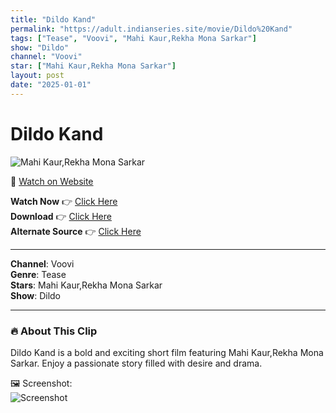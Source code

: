 ```yaml
---
title: "Dildo Kand"
permalink: "https://adult.indianseries.site/movie/Dildo%20Kand"
tags: ["Tease", "Voovi", "Mahi Kaur,Rekha Mona Sarkar"]
show: "Dildo"
channel: "Voovi"
star: ["Mahi Kaur,Rekha Mona Sarkar"]
layout: post
date: "2025-01-01"
---
```


# Dildo Kand

![Mahi Kaur,Rekha Mona Sarkar](https://shorts.desisins.com/wp-content/uploads/2024/11/Dildo-Voovi-DesiSins.com_.jpg)

🔗 [Watch on Website](https://adult.indianseries.site/movie/Dildo%20Kand)

**Watch Now** 👉 [Click Here](https://adult.indianseries.site/movie/Dildo%20Kand)  
**Download** 👉 [Click Here](https://adult.indianseries.site/movie/Dildo%20Kand)  
**Alternate Source** 👉 [Click Here](https://adult.indianseries.site/movie/Dildo%20Kand)

---

**Channel**: Voovi  
**Genre**: Tease  
**Stars**: Mahi Kaur,Rekha Mona Sarkar  
**Show**: Dildo

---

### 🔥 About This Clip

Dildo Kand is a bold and exciting short film featuring Mahi Kaur,Rekha Mona Sarkar. Enjoy a passionate story filled with desire and drama.
 
🖼️ Screenshot:  
![Screenshot](https://shorts.desisins.com/wp-content/uploads/2024/11/Dildo-Voovi-DesiSins.com_.jpg)
